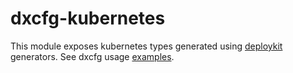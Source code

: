 # dxcfg-kubernetes

This module exposes kubernetes types generated using
[deploykit](https://github.com/livecycle/deploykit) generators. See dxcfg usage
[examples](https://github.com/dxcfg/dxcfg/tree/main/examples/kubernetes).
